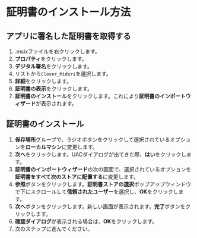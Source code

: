 # 証明書のインストール方法

## アプリに署名した証明書を取得する
1. .msixファイルを右クリックします。
2. **プロパティ**をクリックします。
3. **デジタル署名**をクリックします。
4. リストから`Clover_Midori`を選択します。
5. **詳細**をクリックします。
6. **証明書の表示**をクリックします。
7. **証明書のインストール**をクリックします。これにより**証明書のインポートウィザード**が表示されます。

## 証明書のインストール
1. **保存場所**グループで、ラジオボタンをクリックして選択されているオプションを**ローカルマシン**に変更します。
2. **次へ**をクリックします。UACダイアログが出てきた際、**はい**をクリックします。
3. **証明書のインポートウィザード**の次の画面で、選択されているオプションを**証明書をすべて次のストアに配置する**に変更します。
4. **参照**ボタンをクリックします。**証明書ストアの選択**ポップアップウィンドウで下にスクロールして**信頼されたユーザー**を選択し、**OK**をクリックします。
5. **次へ**ボタンをクリックします。新しい画面が表示されます。**完了**ボタンをクリックします。
6. **確認ダイアログ**が表示される場合は、**OK**をクリックします。
7. 次のステップに進んでください。
